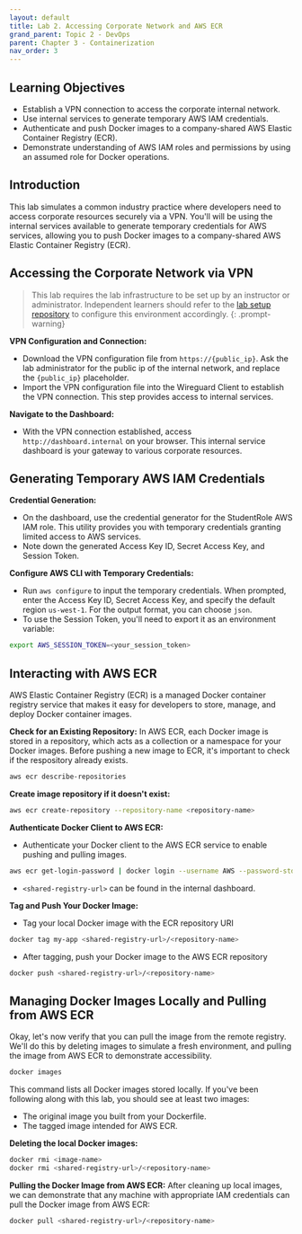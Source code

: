 ```yaml
---
layout: default
title: Lab 2. Accessing Corporate Network and AWS ECR
grand_parent: Topic 2 - DevOps
parent: Chapter 3 - Containerization
nav_order: 3
---
```


## Learning Objectives
- Establish a VPN connection to access the corporate internal network.
- Use internal services to generate temporary AWS IAM credentials.
- Authenticate and push Docker images to a company-shared AWS Elastic Container Registry (ECR).
- Demonstrate understanding of AWS IAM roles and permissions by using an assumed role for Docker operations.

## Introduction
This lab simulates a common industry practice where developers need to access corporate resources securely via a VPN. You'll will be using the internal services available to generate temporary credentials for AWS services, allowing you to push Docker images to a company-shared AWS Elastic Container Registry (ECR).

## Accessing the Corporate Network via VPN
> This lab requires the lab infrastructure to be set up by an instructor or administrator. Independent learners should refer to the [lab setup repository](https://github.com/open-devsecops/lab-infra-setup/tree/main/topic-2-devops-lab/aws) to configure this environment accordingly.
{: .prompt-warning}

**VPN Configuration and Connection:**
- Download the VPN configuration file from `https://{public_ip}`. Ask the lab administrator for the public ip of the internal network, and replace the `{public_ip}` placeholder.
- Import the VPN configuration file into the Wireguard Client to establish the VPN connection. This step provides access to internal services.

**Navigate to the Dashboard:**
- With the VPN connection established, access `http://dashboard.internal` on your browser. This internal service dashboard is your gateway to various corporate resources.

## Generating Temporary AWS IAM Credentials

**Credential Generation:**
- On the dashboard, use the credential generator for the StudentRole AWS IAM role. This utility provides you with temporary credentials granting limited access to AWS services.
- Note down the generated Access Key ID, Secret Access Key, and Session Token.

**Configure AWS CLI with Temporary Credentials:**
- Run `aws configure` to input the temporary credentials. When prompted, enter the Access Key ID, Secret Access Key, and specify the default region `us-west-1`. For the output format, you can choose `json`.
- To use the Session Token, you'll need to export it as an environment variable:

```bash
export AWS_SESSION_TOKEN=<your_session_token>
```

## Interacting with AWS ECR
AWS Elastic Container Registry (ECR) is a managed Docker container registry service that makes it easy for developers to store, manage, and deploy Docker container images.

**Check for an Existing Repository:**
In AWS ECR, each Docker image is stored in a repository, which acts as a collection or a namespace for your Docker images. Before pushing a new image to ECR, it's important to check if the respository already exists.

```bash
aws ecr describe-repositories
```

**Create image repository if it doesn't exist:**
```bash
aws ecr create-repository --repository-name <repository-name>
```

**Authenticate Docker Client to AWS ECR:**
- Authenticate your Docker client to the AWS ECR service to enable pushing and pulling images.
```bash
aws ecr get-login-password | docker login --username AWS --password-stdin <shared-registry-url>
```
- `<shared-registry-url>` can be found in the internal dashboard.

**Tag and Push Your Docker Image:**
- Tag your local Docker image with the ECR repository URI
```bash
docker tag my-app <shared-registry-url>/<repository-name>
```
- After tagging, push your Docker image to the AWS ECR repository
```bash
docker push <shared-registry-url>/<repository-name>
```

## Managing Docker Images Locally and Pulling from AWS ECR
Okay, let's now verify that you can pull the image from the remote registry. We'll do this by deleting images to simulate a fresh environment, and pulling the image from AWS ECR to demonstrate accessibility.

```bash
docker images
```

This command lists all Docker images stored locally. If you've been following along with this lab, you should see at least two images:
- The original image you built from your Dockerfile.
- The tagged image intended for AWS ECR.

**Deleting the local Docker images:**
```bash
docker rmi <image-name>
docker rmi <shared-registry-url>/<repository-name>
```

**Pulling the Docker Image from AWS ECR:**
After cleaning up local images, we can demonstrate that any machine with appropriate IAM credentials can pull the Docker image from AWS ECR:
```bash
docker pull <shared-registry-url>/<repository-name>
```

